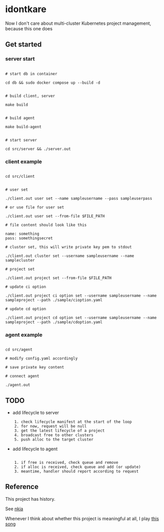 # idontkare

Now I don't care about multi-cluster Kubernetes project management, because this one does 





## Get started

### server start

```shell

# start db in container

cd db && sudo docker compose up --build -d


# build client, server

make build


# build agent 

make build-agent


# start server 

cd src/server && ./server.out

```

### client example

```shell

cd src/client


# user set

./client.out user set --name sampleusername --pass sampleuserpass

# or use file for user set

./client.out user set --from-file $FILE_PATH

# file content should look like this

name: something
pass: somethingsecret

# cluster set, this will write private key pem to stdout

./client.out cluster set --username sampleusername --name samplecluster

# project set 

./client.out project set --from-file $FILE_PATH

# update ci option

./client.out project ci option set --username sampleusername --name sampleproject --path ./sample/cioption.yaml

# update cd option

./client.out project cd option set --username sampleusername --name sampleproject --path ./sample/cdoption.yaml

```

### agent example

```shell

cd src/agent

# modify config.yaml accordingly

# save private key content 

# connect agent

./agent.out

```


## TODO


- add lifecycle to server

```shell
    1. check lifecycle manifest at the start of the loop
    2. for now, request will be null
    3. get the latest lifecycle of a project
    4. broadcast free to other clusters
    5. push alloc to the target cluster

```

- add lifecycle to agent

```shell

    1. if free is received, check queue and remove
    2. if alloc is received, check queue and add (or update)
    3. meantime, handler should report according to request

```



## Reference

This project has history.

See [nkia](https://github.com/OKESTRO-AIDevOps/nkia)

Whenever I think about whether this project is meaningful at all, I play [this song](https://www.youtube.com/watch?v=GVKRqIDS3WY) 